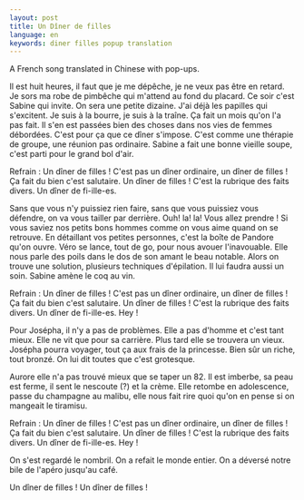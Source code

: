 ```yaml
---
layout: post
title: Un Dîner de filles
language: en
keywords: diner filles popup translation
---
```

<style>
.popup {
    position: fixed;
    border: 2;
    background-color: yellow;
    border-radius: 5px;
    margin: 2px;
}
</style>

<script src="/js/diner-de-filles.js"></script>

A French song translated in Chinese with pop-ups.

<div id="text">
Il est huit heures, il faut que je me dépêche, je ne veux pas être en retard.
Je sors ma robe de pimbêche qui m'attend au fond du placard.
Ce soir c'est Sabine qui invite. On sera une petite dizaine.
J'ai déjà les papilles qui s'excitent. Je suis à la bourre, je suis à la traîne.
Ça fait un mois qu'on l'a pas fait. Il s'en est passées bien des choses dans nos vies de femmes débordées.
C'est pour ça que ce dîner s'impose. C'est comme une thérapie de groupe, une réunion pas ordinaire.
Sabine a fait une bonne vieille soupe, c'est parti pour le grand bol d'air.

Refrain :
Un dîner de filles ! C'est pas un dîner ordinaire, un dîner de filles !
Ça fait du bien c'est salutaire. Un dîner de filles ! C'est la rubrique des faits divers.
Un dîner de fi-ille-es.

Sans que vous n'y puissiez rien faire, sans que vous puissiez vous défendre, on va vous tailler par derrière.
Ouh! la! la! Vous allez prendre !
Si vous saviez nos petits bons hommes comme on vous aime quand on se retrouve.
En détaillant vos petites personnes, c'est la boîte de Pandore qu'on ouvre.
Véro se lance, tout de go, pour nous avouer l'inavouable. Elle nous parle des poils dans le dos de son amant le beau notable.
Alors on trouve une solution, plusieurs techniques d'épilation.
Il lui faudra aussi un soin.
Sabine amène le coq au vin.

Refrain :
Un dîner de filles ! C'est pas un dîner ordinaire, un dîner de filles !
Ça fait du bien c'est salutaire. Un dîner de filles ! C'est la rubrique des faits divers.
Un dîner de fi-ille-es.
Hey !

Pour Josépha, il n'y a pas de problèmes. Elle a pas d'homme et c'est tant mieux.
Elle ne vit que pour sa carrière. Plus tard elle se trouvera un vieux.
Josépha pourra voyager, tout ça aux frais de la princesse. Bien sûr un riche, tout bronzé.
On lui dit toutes que c'est grotesque.

Aurore elle n'a pas trouvé mieux que se taper un 82. Il est imberbe, sa peau est ferme, il sent le nescoute (?) et la crème.
Elle retombe en adolescence, passe du champagne au malibu, elle nous fait rire quoi qu'on en pense si on mangeait le tiramisu.

Refrain :
Un dîner de filles ! C'est pas un dîner ordinaire, un dîner de filles !
Ça fait du bien c'est salutaire. Un dîner de filles ! C'est la rubrique des faits divers.
Un dîner de fi-ille-es.
Hey !

On s'est regardé le nombril. On a refait le monde entier. On a déversé notre bile de l'apéro jusqu'au café.

Un dîner de filles !
Un dîner de filles !

</div>
